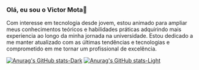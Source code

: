 ### Olá, eu sou o Victor Mota👋

Com interesse em tecnologia desde jovem, estou animado para ampliar meus conhecimentos teóricos e habilidades práticas adquirindo mais experiencia ao longo da minha jornada na universidade. Estou dedicado a me manter atualizado com as últimas tendências e tecnologias e comprometido em me tornar um profissional de excelência.




[![Anurag's GitHub stats-Dark](https://github-readme-stats.vercel.app/api?username=VictorMota0101&show_icons=true&theme=dark#gh-dark-mode-only)](https://github.com/anuraghazra/github-readme-stats#gh-dark-mode-only)
[![Anurag's GitHub stats-Light](https://github-readme-stats.vercel.app/api?username=VictorMota0101&show_icons=true&theme=default#gh-light-mode-only)](https://github.com/anuraghazra/github-readme-stats#gh-light-mode-only)

